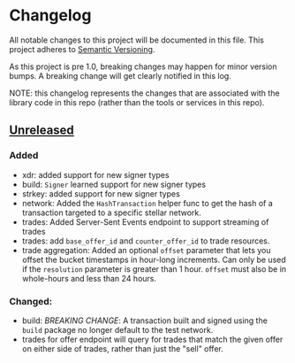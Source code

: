 # Changelog

All notable changes to this project will be documented in this
file.  This project adheres to [Semantic Versioning](http://semver.org/).

As this project is pre 1.0, breaking changes may happen for minor version
bumps.  A breaking change will get clearly notified in this log.

NOTE:  this changelog represents the changes that are associated with the library code in this repo (rather than the tools or services in this repo).  

## [Unreleased]

### Added

- xdr: added support for new signer types
- build: `Signer` learned support for new signer types
- strkey: added support for new signer types
- network:  Added the `HashTransaction` helper func to get the hash of a transaction targeted to a specific stellar network.
- trades: Added Server-Sent Events endpoint to support streaming of trades
- trades: add `base_offer_id` and `counter_offer_id` to trade resources.
- trade aggregation: Added an optional `offset` parameter that lets you offset the bucket timestamps in hour-long increments. Can only be used if the `resolution` parameter is greater than 1 hour. `offset` must also be in whole-hours and less than 24 hours.


### Changed:

- build: _BREAKING CHANGE_:  A transaction built and signed using the `build` package no longer default to the test network.
- trades for offer endpoint will query for trades that match the given offer on either side of trades, rather than just the "sell" offer.

[Unreleased]: https://github.com/cowry-network/go/commits/master